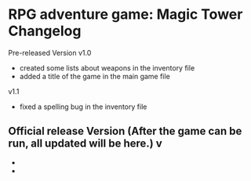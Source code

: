 # RPG adventure game: Magic Tower Changelog
Pre-released Version
v1.0
- created some lists about weapons in the inventory file
- added a title of the game in the main game file

v1.1
- fixed a spelling bug in the inventory file

Official release Version (After the game can be run, all updated will be here.)
v
-
-
-

